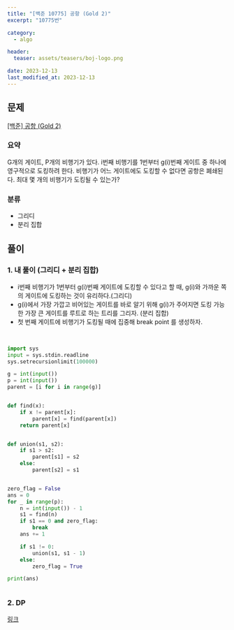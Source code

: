 ```yaml
---
title: "[백준 10775] 공항 (Gold 2)"
excerpt: "10775번"

category:
  - algo

header:
  teaser: assets/teasers/boj-logo.png

date: 2023-12-13
last_modified_at: 2023-12-13
---
```


## 문제

[[백준] 공항 (Gold 2)](https://www.acmicpc.net/problem/10775)

### 요약

G개의 게이트, P개의 비행기가 있다. i번째 비행기를 1번부터 g(i)번째 게이트 중 하나에 영구적으로 도킹하려 한다. 비행기가 어느 게이트에도 도킹할 수 없다면 공항은 폐쇄된다. 최대 몇 개의 비행기가 도킹될 수 있는가?

### 분류

- 그리디
- 분리 집합

## 풀이

### 1. 내 풀이 (그리디 + 분리 집합)

- i번째 비행기가 1번부터 g(i)번째 게이트에 도킹할 수 있다고 할 때, g(i)와 가까운 쪽의 게이트에 도킹하는 것이 유리하다.(그리디)
- g(i)에서 가장 가깝고 비어있는 게이트를 바로 알기 위해 g(i)가 주어지면 도킹 가능한 가장 큰 게이트를 루트로 하는 트리를 그리자. (분리 집합)
- 첫 번째 게이트에 비행기가 도킹될 때에 집중해 break point 를 생성하자.

<br>

```python
import sys
input = sys.stdin.readline
sys.setrecursionlimit(100000)

g = int(input())
p = int(input())
parent = [i for i in range(g)]


def find(x):
    if x != parent[x]:
        parent[x] = find(parent[x])
    return parent[x]


def union(s1, s2):
    if s1 > s2:
        parent[s1] = s2
    else:
        parent[s2] = s1


zero_flag = False
ans = 0
for _ in range(p):
    n = int(input()) - 1
    s1 = find(n)
    if s1 == 0 and zero_flag:
        break
    ans += 1

    if s1 != 0:
        union(s1, s1 - 1)
    else:
        zero_flag = True

print(ans)



```

### 2. DP

[링크](https://www.acmicpc.net/source/69112429)
